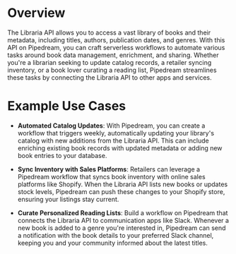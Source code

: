 # Overview

The Libraria API allows you to access a vast library of books and their metadata, including titles, authors, publication dates, and genres. With this API on Pipedream, you can craft serverless workflows to automate various tasks around book data management, enrichment, and sharing. Whether you're a librarian seeking to update catalog records, a retailer syncing inventory, or a book lover curating a reading list, Pipedream streamlines these tasks by connecting the Libraria API to other apps and services.

# Example Use Cases

- **Automated Catalog Updates**: With Pipedream, you can create a workflow that triggers weekly, automatically updating your library's catalog with new additions from the Libraria API. This can include enriching existing book records with updated metadata or adding new book entries to your database.

- **Sync Inventory with Sales Platforms**: Retailers can leverage a Pipedream workflow that syncs book inventory with online sales platforms like Shopify. When the Libraria API lists new books or updates stock levels, Pipedream can push these changes to your Shopify store, ensuring your listings stay current.

- **Curate Personalized Reading Lists**: Build a workflow on Pipedream that connects the Libraria API to communication apps like Slack. Whenever a new book is added to a genre you're interested in, Pipedream can send a notification with the book details to your preferred Slack channel, keeping you and your community informed about the latest titles.
